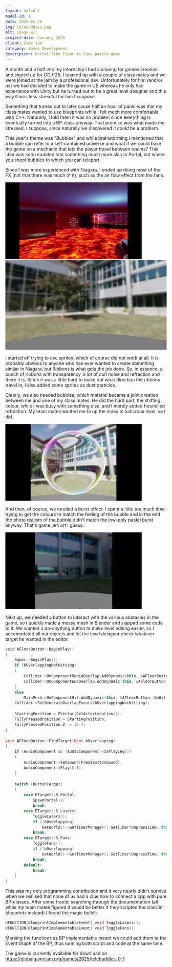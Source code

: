 ```yaml
---
layout: default
modal-id: 8
date: 2025-01-26
img: telebuddies.png
alt: image-alt
project-date: January 2025
client: Game Jam
category: Games Development
description: Portal-like floor-is-lava puzzle-game
---
```

A month and a half into my internship I had a craving for games creation and signed up for GGJ-25. I teamed up with a couple of class mates and we were joined at the jam by a professional dev. Unfortunately for him (and/or us) we had decided to make the game in UE whereas he only had experience with Unity but he turned out to be a great level designer and this way it was less stressful for him I suppose.

Something that turned out to later cause half an hour of panic was that my class mates wanted to use blueprints while I felt much more comfortable with C++. Naturally, I told them it was no problem since everything is eventually turned into a BP-class anyway. That promise was what made me stressed, I suppose, since naturally we discovered it *could* be a problem.

This year's theme was "Bubbles" and while brainstorming I mentioned that a bubble can refer to a self-contained universe and what if we could base the game on a mechanic that lets the player travel between realms? This idea was soon mutated into something much more akin to Portal, but where you shoot bubbles to which you can teleport.

Since I was more experienced with Niagara, I ended up doing most of the FX (not that there was much of it), such as the air flow effect from the fans.

![Bubbles need air](img/portfolio/TeleBuddies/TB_fan.gif "I guess this is fan art.")
![Captured air](img/portfolio/TeleBuddies/TB_airflow.png "The air is still. Get it?")

I started off trying to use sprites, which of course did not work at all. It is probably obvious to anyone who has ever wanted to create something similar in Niagara, but Ribbons is what gets the job done. So, in essence, a bunch of ribbons with transparency, a lot of curl noise and refraction and there it is. Since it was a little hard to make out what direction the ribbons travel in, I also added some sprites as dust particles.

Clearly, we also needed bubbles, which material became a joint creation between me and one of my class mates. He did the hard part, the shifting colour, while I was busy with something else, and I merely added fresnelled refraction. My team mates wanted me to up the index to ludicrous level, so I did.

![Bubble!](img/portfolio/TeleBuddies/TB_bubble.gif "Now all we need is Bobble.")

And then, of course, we needed a burst effect. I spent a little too much time trying to get the colours to match the feeling of the bubble and in the end the photo realism of the bubble didn't match the low-poly pastel burst anyway. That's game jam art I guess.

![Pop!](img/portfolio/TeleBuddies/TB_burst.gif "Don't poppa me or I'll poppa you!")

Next up, we needed a button to interact with the various obstacles in the game, so I quickly made a messy mesh in Blender and slapped some code to it. We wanted a do-anything button to make level editing easier, so I accomodated all our objects and let the level designer check whatever target he wanted in the editor.

```cpp
void AFloorButton::BeginPlay()
{
	Super::BeginPlay();
	if (bOverlappingNotHitting)
	{
		Collider->OnComponentBeginOverlap.AddDynamic(this, &AFloorButton::OnOverlap);
		Collider->OnComponentEndOverlap.AddDynamic(this, &AFloorButton::OnOverlapEnd);
	}
	else
		MainMesh->OnComponentHit.AddDynamic(this, &AFloorButton::OnHit);
	Collider->SetGenerateOverlapEvents(bOverlappingNotHitting);

	StartingPosition = FVector(GetActorLocation());
	FullyPressedPosition = StartingPosition;
	FullyPressedPosition.Z -= 10.f;
}

void AFloorButton::FindTarget(bool bOverlapping)
{
	if (AudioComponent && !AudioComponent->IsPlaying())
	{
		AudioComponent->SetSound(PressButtonSound);
		AudioComponent->Play(0.f);
	}
	
	switch (ButtonTarget)
	{
		case ETarget::S_Portal:
			SpawnPortal();
			break;
		case ETarget::S_Lasers:
			ToggleLasers();
			if (!bOverlapping)
				GetWorld()->GetTimerManager().SetTimer(UnpressTime, this, &AFloorButton::Unpress, 1.f, false);
			break;
		case ETarget::S_Fans:
			ToggleFans();
			if (!bOverlapping)
				GetWorld()->GetTimerManager().SetTimer(UnpressTime, this, &AFloorButton::Unpress, 1.f, false);
			break;
		default:
			break;
	}
}
``` 

This was my only programming contribution and it very nearly didn't survive when we realised that none of us had a clue how to connect a cpp with pure BP-classes. After some frantic searching through the documentation (all while my team mates figured it would be better if they scripted the class in blueprints instead) I found the magic bullet:

```cpp
UFUNCTION(BlueprintImplementableEvent) void ToggleLasers();
UFUNCTION(BlueprintImplementableEvent) void ToggleFans();
```

Marking the functions as BP implementable meant we could add them to the Event Graph of the BP, thus running both script and code at the same time.

The game is currently available for download on  
https://globalgamejam.org/games/2025/telebuddies-0-1